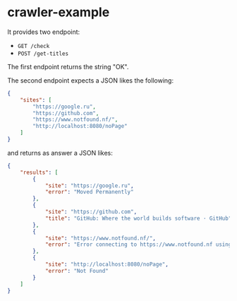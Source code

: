 # crawler-example

It provides two endpoint:
 * `GET /check`
 * `POST /get-titles`

The first endpoint returns the string "OK".

The second endpoint expects a JSON likes the following:

```json
{
    "sites": [
        "https://google.ru",
        "https://github.com",
        "https://www.notfound.nf/",
        "http://localhost:8080/noPage"
    ]
}
```

and returns as answer a JSON likes:

```json
{
    "results": [
        {
            "site": "https://google.ru",
            "error": "Moved Permanently"
        },
        {
            "site": "https://github.com",
            "title": "GitHub: Where the world builds software · GitHub"
        },
        {
            "site": "https://www.notfound.nf/",
            "error": "Error connecting to https://www.notfound.nf using address www.notfound.nf:443 (unresolved: true)"
        },
        {
            "site": "http://localhost:8080/noPage",
            "error": "Not Found"
        }
    ]
}
```
